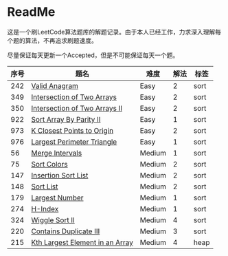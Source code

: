 # ReadMe

这是一个刷LeetCode算法题库的解题记录。由于本人已经工作，力求深入理解每个题的算法，不再追求刷题速度。

尽量保证每天更新一个Accepted，但是不可能保证每天一个题。

序号 | 题名                                                                                              | 难度   | 解法 | 标签
-----|---------------------------------------------------------------------------------------------------|--------|------|-----
242  | [Valid Anagram](https://leetcode.com/problems/valid-anagram/)                                     | Easy   | 2    | sort
349  | [Intersection of Two Arrays](https://leetcode.com/problems/intersection-of-two-arrays)            | Easy   | 2    | sort
350  | [Intersection of Two Arrays II](https://leetcode.com/problems/intersection-of-two-arrays-ii/)     | Easy   | 2    | sort
922  | [Sort Array By Parity II](https://leetcode.com/problems/sort-array-by-parity-ii/)                 | Easy   | 1    | sort
973  | [K Closest Points to Origin](https://leetcode.com/problems/k-closest-points-to-origin/)           | Easy   | 2    | sort
976  | [Largest Perimeter Triangle](https://leetcode.com/problems/largest-perimeter-triangle/)           | Easy   | 1    | sort
56   | [Merge Intervals](https://leetcode.com/problems/merge-intervals/)                                 | Medium | 1    | sort
75   | [Sort Colors](https://leetcode.com/problems/sort-colors/)                                         | Medium | 2    | sort
147  | [Insertion Sort List](https://leetcode.com/problems/insertion-sort-list/)                         | Medium | 2    | sort
148  | [Sort List](https://leetcode.com/problems/sort-list/)                                             | Medium | 2    | sort
179  | [Largest Number](https://leetcode.com/problems/largest-number/)                                   | Medium | 1    | sort
274  | [H-Index](https://leetcode.com/problems/h-index/)                                                 | Medium | 1    | sort
324  | [Wiggle Sort II](https://leetcode.com/problems/wiggle-sort-ii/)                                   | Medium | 4    | sort
220  | [Contains Duplicate III](https://leetcode.com/problems/contains-duplicate-iii/)                   | Medium | 3    | sort
215  | [Kth Largest Element in an Array](https://leetcode.com/problems/kth-largest-element-in-an-array/) | Medium | 4    | heap
